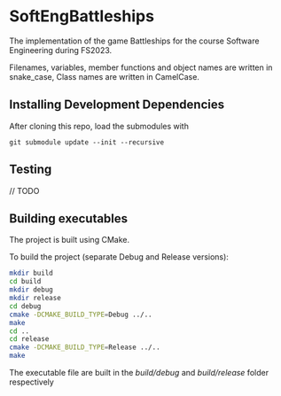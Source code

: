 # SoftEngBattleships

The implementation of the game Battleships for the course Software Engineering during FS2023.

Filenames, variables, member functions and object names are written in snake_case, Class names are written in CamelCase.

## Installing Development Dependencies

After cloning this repo, load the submodules with

```
git submodule update --init --recursive
```

## Testing

// TODO

## Building executables

The project is built using CMake.

To build the project (separate Debug and Release versions):

```bash
mkdir build
cd build
mkdir debug
mkdir release
cd debug
cmake -DCMAKE_BUILD_TYPE=Debug ../..
make
cd ..
cd release
cmake -DCMAKE_BUILD_TYPE=Release ../..
make
```

The executable file are built in the _build/debug_ and _build/release_ folder respectively
